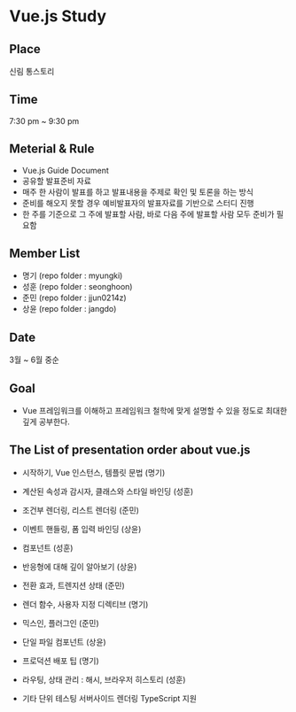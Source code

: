# Vue.js Study

## Place
신림 통스토리

## Time
7:30 pm ~ 9:30 pm

## Meterial & Rule
- Vue.js Guide Document
- 공유할 발표준비 자료
- 매주 한 사람이 발표를 하고 발표내용을 주제로 확인 및 토론을 하는 방식
- 준비를 해오지 못할 경우 예비발표자의 발표자료를 기반으로 스터디 진행
- 한 주를 기준으로 그 주에 발표할 사람, 바로 다음 주에 발표할 사람 모두 준비가 필요함

## Member List
- 명기 (repo folder : myungki)
- 성훈 (repo folder : seonghoon)
- 준민 (repo folder : jjun0214z)
- 상윤 (repo folder : jangdo)

## Date
3월 ~ 6월 중순

## Goal
- Vue 프레임워크를 이해하고 프레임워크 철학에 맞게 설명할 수 있을 정도로 최대한 깊게 공부한다.

## The List of presentation order about vue.js
- 시작하기, Vue 인스턴스, 템플릿 문법 (명기)
- 계산된 속성과 감시자, 클래스와 스타일 바인딩 (성훈)
- 조건부 렌더링, 리스트 렌더링 (준민)
- 이벤트 핸들링, 폼 입력 바인딩 (상윤)
- 컴포넌트 (성훈)
- 반응형에 대해 깊이 알아보기 (상윤)
- 전환 효과, 트렌지션 상태  (준민)
- 렌더 함수, 사용자 지정 디렉티브 (명기)
- 믹스인, 플러그인 (준민)
- 단일 파일 컴포넌트 (상윤)
- 프로덕션 배포 팁 (명기)
- 라우팅, 상태 관리 : 해시, 브라우저 히스토리 (성훈)

- 기타
단위 테스팅
서버사이드 렌더링
TypeScript 지원